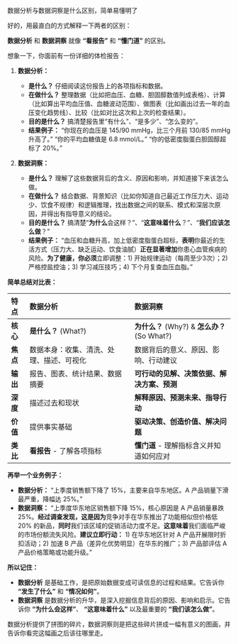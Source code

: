 数据分析与数据洞察是什么区别，简单易懂明了

好的，用最直白的方式解释一下两者的区别：

**数据分析** 和 **数据洞察** 就像 **“看报告”** 和 **“懂门道”** 的区别。

想象一下，你面前有一份详细的体检报告：

1.  **数据分析：**
    *   **是什么？** 仔细阅读这份报告上的各项指标和数据。
    *   **在做什么？** 整理数据（比如把血压、血糖、胆固醇数值列成表格）、计算（比如算出平均血压值、血糖波动范围）、做图表（比如画出过去一年的血压变化趋势线）、比较（比如对比这次和上次的检查结果）。
    *   **目的是什么？** 搞清楚报告里“有什么”、“是多少”、“怎么变的”。
    *   **结果例子：** “你现在的血压是 145/90 mmHg，比三个月前 130/85 mmHg 升高了。” “你的平均血糖值是 6.8 mmol/L。” “你的低密度脂蛋白胆固醇超标了 20%。”

2.  **数据洞察：**
    *   **是什么？** 理解了这些数据背后的含义、原因和影响，并知道接下来该怎么做。
    *   **在做什么？** 结合数据、背景知识（比如你知道自己最近工作压力大、运动少、饮食不规律）和逻辑推理，找出数据之间的联系、模式和深层次原因，并得出有指导意义的结论。
    *   **目的是什么？** 搞清楚“**为什么**会这样？”、“**这意味着什么**？”、“**我们应该怎么做**？”
    *   **结果例子：** “血压和血糖升高，加上低密度脂蛋白超标，**表明**你最近的生活方式（压力大、缺乏运动、饮食油腻）**正在显著增加**你患心血管疾病的风险。**为了健康，你必须**立即调整：1) 开始规律运动（每周至少3次）；2) 严格控盐控油；3) 学习减压技巧；4) 下个月复查血压血脂。”

**简单总结对比表：**

| 特点         | 数据分析                                   | 数据洞察                                       |
| :----------- | :----------------------------------------- | :--------------------------------------------- |
| **核心**     | **是什么？** (What?)                       | **为什么？** (Why?) & **怎么办？** (So What?) |
| **焦点**     | 数据本身：收集、清洗、处理、描述、可视化 | 数据背后的意义、原因、影响、行动建议           |
| **输出**     | 报告、图表、统计结果、数据摘要             | **可行动的见解、决策依据、解决方案、预测**     |
| **深度**     | 描述过去和现状                             | **解释原因、预测未来、指导行动**               |
| **价值**     | 提供事实基础                               | **驱动决策、创造价值、解决问题**               |
| **类比**     | **看报告** - 了解各项指标                  | **懂门道** - 理解指标含义并知道如何应对        |

**再举一个业务例子：**

*   **数据分析：** “上季度销售额下降了 15%，主要来自华东地区。A 产品销量下滑最严重，降幅达 25%。”
*   **数据洞察：** “上季度华东地区销售额下降 15%，核心原因是 A 产品销量暴跌 25%。**经过调查发现，这是因为**竞争对手在华东推出了功能相似但价格低 20% 的新品，**同时**我们该区域的促销活动力度不足。**这意味着**我们面临严峻的市场份额流失风险。**建议立即行动：** 1) 在华东地区针对 A 产品开展限时折扣活动；2) 加速 B 产品（差异化优势明显）在华东的推广；3) 产品部评估 A 产品价格策略或功能升级。”

**所以记住：**

*   **数据分析** 是基础工作，是把原始数据变成可读信息的过程和结果。它告诉你 **“发生了什么”** 和 **“情况如何”**。
*   **数据洞察** 是数据分析的升华，是深入挖掘信息背后的原因、影响和启示。它告诉你 **“为什么会这样”**、 **“这意味着什么”** 以及最重要的 **“我们该怎么做”**。

数据分析提供了拼图的碎片，数据洞察则是把这些碎片拼成一幅有意义的图画，并告诉你看完这幅画之后该往哪里走。